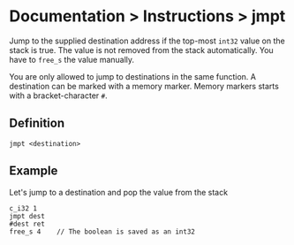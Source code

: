 # Documentation > Instructions > jmpt

Jump to the supplied destination address if the top-most `int32` value on the stack is true. 
The value is not removed from the stack automatically. You have to `free_s` the value manually.

You are only allowed to jump to destinations in the same function. A destination can be marked with
a memory marker. Memory markers starts with a bracket-character `#`.

## Definition

```
jmpt <destination>
```

## Example

Let's jump to a destination and pop the value from the stack

```
c_i32 1
jmpt dest
#dest ret
free_s 4	// The boolean is saved as an int32
```
